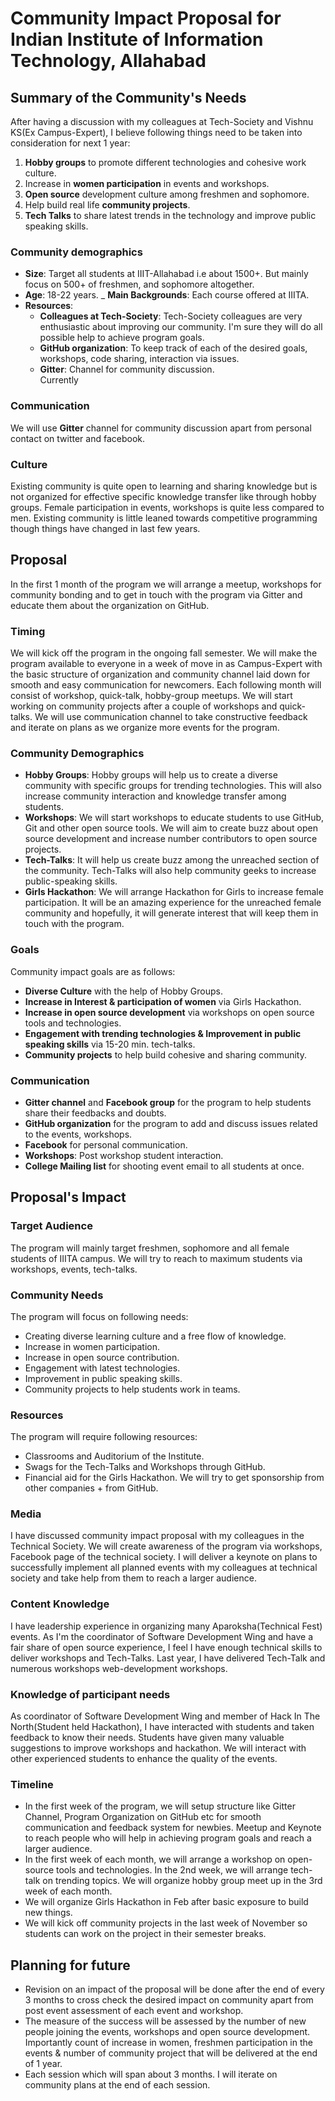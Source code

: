 # Community Impact Proposal for Indian Institute of Information Technology, Allahabad

## Summary of the Community's Needs

After having a discussion with my colleagues at Tech-Society and Vishnu KS(Ex Campus-Expert), I believe following things need to be taken into consideration for next 1 year:

1. **Hobby groups** to promote different technologies and cohesive work culture.
2. Increase in **women participation** in events and workshops.
3. **Open source** development culture among freshmen and sophomore.
4. Help build real life **community projects**.
5. **Tech Talks** to share latest trends in the technology and improve public speaking skills.

### Community demographics

- **Size**: Target all students at IIIT-Allahabad i.e about 1500+. But mainly focus on 500+ of  freshmen, and sophomore altogether.
- **Age**: 18-22 years.
_ **Main Backgrounds**: Each course offered at IIITA.
- **Resources**: 
	- **Colleagues at Tech-Society**: Tech-Society colleagues are very enthusiastic about improving our community. I'm sure they will do all possible help to achieve program goals.
	- **GitHub organization**: To keep track of each of the desired goals, workshops, code sharing, interaction via issues.
	- **Gitter**: Channel for community discussion.  
Currently 

### Communication

We will use **Gitter** channel for community discussion apart from personal contact on twitter and facebook.

### Culture

Existing community is quite open to learning and sharing knowledge but is not organized for effective specific knowledge transfer like through hobby groups. Female participation in events, workshops is quite less compared to men. Existing community is little leaned towards competitive programming though things have changed in last few years. 


## Proposal

In the first 1 month of the program we will arrange a meetup, workshops for community bonding and to get in touch with the program via Gitter and educate them about the organization on GitHub.

### Timing

We will kick off the program in the ongoing fall semester. We will make the program available to everyone in a week of move in as Campus-Expert with the basic structure of organization and community channel laid down for smooth and easy communication for newcomers. Each following month will consist of workshop, quick-talk, hobby-group meetups. We will start working on community projects after a couple of workshops and quick-talks. We will use communication channel to take constructive feedback and iterate on plans as we organize more events for the program.

### Community Demographics

- **Hobby Groups**: Hobby groups will help us to create a diverse community with specific groups for trending technologies. This will also increase community interaction and knowledge transfer among students.
- **Workshops**: We will start workshops to educate students to use GitHub, Git and other open source tools. We will aim to create buzz about open source development and increase number contributors to open source projects.
- **Tech-Talks**: It will help us create buzz among the unreached section of the community. Tech-Talks will also help community geeks to increase public-speaking skills.
- **Girls Hackathon**: We will arrange Hackathon for Girls to increase female participation. It will be an amazing experience for the unreached female community and hopefully, it will generate interest that will keep them in touch with the program.

### Goals

Community impact goals are as follows:

- **Diverse Culture** with the help of Hobby Groups.
- **Increase in Interest & participation of women** via Girls Hackathon.
- **Increase in open source development** via workshops on open source tools and technologies.
- **Engagement with trending technologies & Improvement in public speaking skills** via 15-20 min. tech-talks.
- **Community projects** to help build cohesive and sharing community.

### Communication

- **Gitter channel** and **Facebook group** for the program to help students share their feedbacks and doubts.
- **GitHub organization** for the program to add and discuss issues related to the events, workshops.
- **Facebook** for personal communication.
- **Workshops**: Post workshop student interaction.
- **College Mailing list** for shooting event email to all students at once.

## Proposal's Impact 

### Target Audience

The program will mainly target freshmen, sophomore and all female students of IIITA campus. We will try to reach to maximum students via workshops, events, tech-talks.

### Community Needs

The program will focus on following needs:
- Creating diverse learning culture and a free flow of knowledge.
- Increase in women participation.
- Increase in open source contribution.
- Engagement with latest technologies.
- Improvement in public speaking skills.
- Community projects to help students work in teams.

###  Resources

The program will require following resources:

- Classrooms and Auditorium of the Institute.
- Swags for the Tech-Talks and Workshops through GitHub.
- Financial aid for the Girls Hackathon. We will try to get sponsorship from other companies + from GitHub.


### Media

I have discussed community impact proposal with my colleagues in the Technical Society. We will create awareness of the program via workshops, Facebook page of the technical society. I will deliver a keynote on plans to successfully implement all planned events with my colleagues at technical society and take help from them to reach a larger audience.

### Content Knowledge

I have leadership experience in organizing many Aparoksha(Technical Fest) events. As I'm the coordinator of Software Development Wing and have a fair share of open source experience, I feel I have enough technical skills to deliver workshops and Tech-Talks. Last year, I have delivered Tech-Talk and numerous workshops web-development workshops.

### Knowledge of participant needs

As coordinator of Software Development Wing and member of Hack In The North(Student held Hackathon), I have interacted with students and taken feedback to know their needs. Students have given many valuable suggestions to improve workshops and hackathon. We will interact with other experienced students to enhance the quality of the events.

### Timeline

- In the first week of the program, we will setup structure like Gitter Channel, Program Organization on GitHub etc for smooth communication and feedback system for newbies. Meetup and Keynote to reach people who will help in achieving program goals and reach a larger audience.
- In the first week of each month, we will arrange a workshop on open-source tools and technologies. In the 2nd week, we will arrange tech-talk on trending topics. We will organize hobby group meet up in the 3rd week of each month.
- We will organize Girls Hackathon in Feb after basic exposure to build new things.
- We will kick off community projects in the last week of November so students can work on the project in their semester breaks.  


## Planning for future

- Revision on an impact of the proposal will be done after the end of every 3 months to cross check the desired impact on community apart from post event assessment of each event and workshop.
- The measure of the success will be assessed by the number of new people joining the events, workshops and open source development. Importantly count of increase in women, freshmen participation in the events & number of community project that will be delivered at the end of 1 year.
- Each session which will span about 3 months. I will iterate on community plans at the end of each session.


